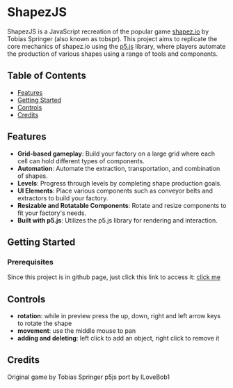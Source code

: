 # ShapezJS

ShapezJS is a JavaScript recreation of the popular game [shapez.io](https://shapez.io) by Tobias Springer (also known as tobspr). This project aims to replicate the core mechanics of shapez.io using the [p5.js](https://p5js.org/) library, where players automate the production of various shapes using a range of tools and components.

## Table of Contents

- [Features](#features)
- [Getting Started](#getting-started)
- [Controls](#controls)
- [Credits](#credits)

## Features

- **Grid-based gameplay**: Build your factory on a large grid where each cell can hold different types of components.
- **Automation**: Automate the extraction, transportation, and combination of shapes.
- **Levels**: Progress through levels by completing shape production goals.
- **UI Elements**: Place various components such as conveyor belts and extractors to build your factory.
- **Resizable and Rotatable Components**: Rotate and resize components to fit your factory's needs.
- **Built with p5.js**: Utilizes the p5.js library for rendering and interaction.

## Getting Started

### Prerequisites

Since this project is in github page, just click this link to access it: [click me](https://ilovebob1.github.io/)

## Controls
- **rotation**: while in preview press the up, down, right and left arrow keys to rotate the shape
- **movement**: use the middle mouse to pan
- **adding and deleting**: left click to add an object, right click to remove it
## Credits
Original game by Tobias Springer
p5js port by ILoveBob1
